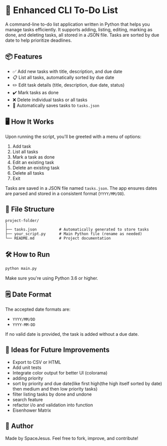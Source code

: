 # 📝 Enhanced CLI To-Do List

A command-line to-do list application written in Python that helps you manage tasks efficiently. It supports adding, listing, editing, marking as done, and deleting tasks, all stored in a JSON file. Tasks are sorted by due date to help prioritize deadlines.

## 📦 Features

- ✅ Add new tasks with title, description, and due date
- 📋 List all tasks, automatically sorted by due date
- ✏️ Edit task details (title, description, due date, status)
- ✔️ Mark tasks as done
- ❌ Delete individual tasks or all tasks
- 💾 Automatically saves tasks to `tasks.json`

## 🖥️ How It Works

Upon running the script, you'll be greeted with a menu of options:
1. Add task  
2. List all tasks  
3. Mark a task as done  
4. Edit an existing task  
5. Delete an existing task  
6. Delete all tasks  
7. Exit

Tasks are saved in a JSON file named `tasks.json`. The app ensures dates are parsed and stored in a consistent format (`YYYY/MM/DD`).

## 📂 File Structure

```
project-folder/
│
├── tasks.json          # Automatically generated to store tasks
├── your_script.py      # Main Python file (rename as needed)
└── README.md           # Project documentation
```

## 🛠️ How to Run

```bash
python main.py
```

Make sure you're using Python 3.6 or higher.

## 🗒️ Date Format

The accepted date formats are:

- `YYYY/MM/DD`
- `YYYY-MM-DD`

If no valid date is provided, the task is added without a due date.

## 📌 Ideas for Future Improvements

- Export to CSV or HTML
- Add unit tests
- Integrate color output for better UI (colorama)
- adding priority
- sort by priority and due date(like first high(the high itself sorted by date) then medium and then low priority tasks)
- filter listing tasks by done and undone
- search feature
- refactor i/o and validation into function
- Eisenhower Matrix


## 🧠 Author

Made by SpaceJesus. Feel free to fork, improve, and contribute!
